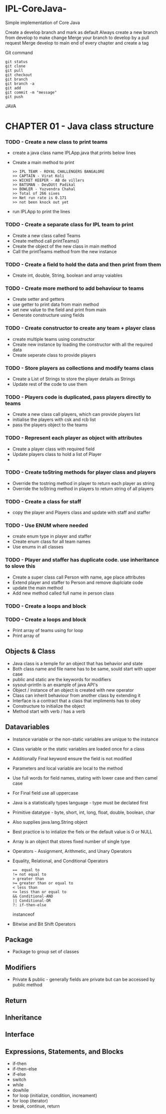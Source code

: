 # IPL-CoreJava-

Simple implementation of Core Java

Create a develop branch and mark as default
Always create a new branch from develop to make change
Merge your branch to develop by a pull request
Merge develop to main end of every chapter and create a tag

Git command

    git status
    git clone
    git pull
    git checkout
    git branch
    git branch -a
    git add
    git commit -m "message"
    git push

JAVA

# CHAPTER 01 - Java class structure

### TODO - Create a new class to print teams

- create a java class name IPLApp.java that prints below lines
- Create a main method to print

      >> IPL TEAM - ROYAL CHALLENGERS BANGALORE
      >> CAPTAIN - Virat Koli
      >> WICKET KEEPER - AB de villers
      >> BATSMAN - DevDUtt Padikal
      >> BOWLER - Yuzvendra Chahal
      >> Total of 266 sixes
      >> Net run rate is 0.171
      >> not been knock out yet

- run IPLApp to print the lines

### TODO - Create a separate class for IPL team to print

- Create a new class called Teams
- Create method call printTeams()
- Create the object of the new class in main method
- Call the printTeams method from the new instance

### TODO - Create a field to hold the data and then print from them

- Create int, double, String, boolean and array vaiables

### TODO - Create more methord to add behaviour to teams

- Create setter and getters
- use getter to print data from main method
- set new value to the field and print from main
- Generate constructure using fields

### TODO - Create constructor to create any team + player class

- create multiple teams using constructor
- Create new instance by loading the constructor with all the required data
- Create seperate class to provide players

### TODO - Store players as collections and modify teams class

- Create a List of Strings to store the player details as Strings
- Update rest of the code to use them

### TODO - Players code is duplicated, pass players directly to teams

- Create a new class call players, which can provide players list
- initialise the players with csk and rcb list
- pass the players object to the teams 


### TODO - Represent each player as object with attributes

- Create a player class with required field
- Update players class to hold a list of Player
-

### TODO - Create toString methods for player class and players

- Override the tostring method in player to return each player as string
- Override the toString method in players to return string of all players

### TODO - Create a class for staff
- copy the player and Players class and update with staff and staffer

### TODO - Use ENUM where needed
- create enum type in player and staffer
- Create enum class for all team names 
- Use enums in all classes

### TODO - Player and staffer has duplicate code. use inheritance to slove this

- Create a super class call Person with name, age place attributes
- Extend player and staffer to Person and remove duplciate code
- update the main method
- Add new method called full name in person class 


### TODO - Create a loops and block

### TODO - Create a loops and block

- Print array of teams using for loop
- Print array of

## Objects & Class

- Java class is a temple for an object that has behavior and state
- Both class name and file name has to be same, sould start with upper case
- public and static are the keywords for modifiers
- sysout-println is an example of java API's
- Object / instance of an object is created with new operator
- Class can inherit behaviour from another class by extending it
- Interface is a contract that a class that impliments has to obey
- Constructure to initialize the object
- Method start with verb / has a verb

## Datavariables

- Instance variable or the non-static variables are unique to the instance
- Class variable or the static variables are loaded once for a class
- Additionally Final keyword ensure the field is not modified
- Parameters and local variable are local to the method
- Use full words for field names, stating with lower case and then camel case
- For Final field use all uppercase
- Java is a statistically types language - type must be declated first
- Primitive datatype - byte, short, int, long, float, double, boolean, char
- Also supplies java.lang.String object
- Best practice is to intialize the fiels or the default value is 0 or NULL
- Array is an object that stores fixed number of single type
- Operators - Assignment, Arithmetic, and Unary Operators

- Equality, Relational, and Conditional Operators

      ==  equal to
      != not equal to
      > greater than
      >= greater than or equal to
      < less than
      <= less than or equal to
      && Conditional-AND
      || Conditional-OR
      ?: if-then-else

  instanceof

- Bitwise and Bit Shift Operators

## Package

- Package to group set of classes

## Modifiers

- Private & public - generally fields are private but can be accessed by public method

## Return

## Inheritance

## Interface

## Expressions, Statements, and Blocks

- if-then
- if-then-else
- if-else
- switch
- while
- dowhile
- for loop (initialize, condition, increament)
- for loop (iterator)
- break, continue, return
